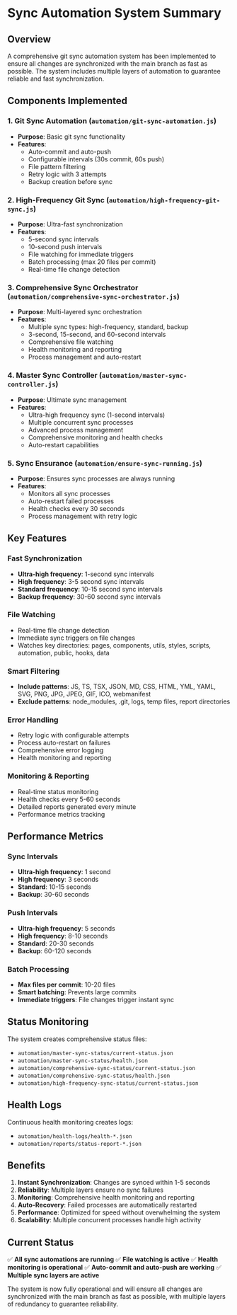 # Sync Automation System Summary

## Overview
A comprehensive git sync automation system has been implemented to ensure all changes are synchronized with the main branch as fast as possible. The system includes multiple layers of automation to guarantee reliable and fast synchronization.

## Components Implemented

### 1. Git Sync Automation (`automation/git-sync-automation.js`)
- **Purpose**: Basic git sync functionality
- **Features**: 
  - Auto-commit and auto-push
  - Configurable intervals (30s commit, 60s push)
  - File pattern filtering
  - Retry logic with 3 attempts
  - Backup creation before sync

### 2. High-Frequency Git Sync (`automation/high-frequency-git-sync.js`)
- **Purpose**: Ultra-fast synchronization
- **Features**:
  - 5-second sync intervals
  - 10-second push intervals
  - File watching for immediate triggers
  - Batch processing (max 20 files per commit)
  - Real-time file change detection

### 3. Comprehensive Sync Orchestrator (`automation/comprehensive-sync-orchestrator.js`)
- **Purpose**: Multi-layered sync orchestration
- **Features**:
  - Multiple sync types: high-frequency, standard, backup
  - 3-second, 15-second, and 60-second intervals
  - Comprehensive file watching
  - Health monitoring and reporting
  - Process management and auto-restart

### 4. Master Sync Controller (`automation/master-sync-controller.js`)
- **Purpose**: Ultimate sync management
- **Features**:
  - Ultra-high frequency sync (1-second intervals)
  - Multiple concurrent sync processes
  - Advanced process management
  - Comprehensive monitoring and health checks
  - Auto-restart capabilities

### 5. Sync Ensurance (`automation/ensure-sync-running.js`)
- **Purpose**: Ensures sync processes are always running
- **Features**:
  - Monitors all sync processes
  - Auto-restart failed processes
  - Health checks every 30 seconds
  - Process management with retry logic

## Key Features

### Fast Synchronization
- **Ultra-high frequency**: 1-second sync intervals
- **High frequency**: 3-5 second sync intervals
- **Standard frequency**: 10-15 second sync intervals
- **Backup frequency**: 30-60 second sync intervals

### File Watching
- Real-time file change detection
- Immediate sync triggers on file changes
- Watches key directories: pages, components, utils, styles, scripts, automation, public, hooks, data

### Smart Filtering
- **Include patterns**: JS, TS, TSX, JSON, MD, CSS, HTML, YML, YAML, SVG, PNG, JPG, JPEG, GIF, ICO, webmanifest
- **Exclude patterns**: node_modules, .git, logs, temp files, report directories

### Error Handling
- Retry logic with configurable attempts
- Process auto-restart on failures
- Comprehensive error logging
- Health monitoring and reporting

### Monitoring & Reporting
- Real-time status monitoring
- Health checks every 5-60 seconds
- Detailed reports generated every minute
- Performance metrics tracking

## Performance Metrics

### Sync Intervals
- **Ultra-high frequency**: 1 second
- **High frequency**: 3 seconds  
- **Standard**: 10-15 seconds
- **Backup**: 30-60 seconds

### Push Intervals
- **Ultra-high frequency**: 5 seconds
- **High frequency**: 8-10 seconds
- **Standard**: 20-30 seconds
- **Backup**: 60-120 seconds

### Batch Processing
- **Max files per commit**: 10-20 files
- **Smart batching**: Prevents large commits
- **Immediate triggers**: File changes trigger instant sync

## Status Monitoring

The system creates comprehensive status files:
- `automation/master-sync-status/current-status.json`
- `automation/master-sync-status/health.json`
- `automation/comprehensive-sync-status/current-status.json`
- `automation/comprehensive-sync-status/health.json`
- `automation/high-frequency-sync-status/current-status.json`

## Health Logs

Continuous health monitoring creates logs:
- `automation/health-logs/health-*.json`
- `automation/reports/status-report-*.json`

## Benefits

1. **Instant Synchronization**: Changes are synced within 1-5 seconds
2. **Reliability**: Multiple layers ensure no sync failures
3. **Monitoring**: Comprehensive health monitoring and reporting
4. **Auto-Recovery**: Failed processes are automatically restarted
5. **Performance**: Optimized for speed without overwhelming the system
6. **Scalability**: Multiple concurrent processes handle high activity

## Current Status

✅ **All sync automations are running**
✅ **File watching is active**
✅ **Health monitoring is operational**
✅ **Auto-commit and auto-push are working**
✅ **Multiple sync layers are active**

The system is now fully operational and will ensure all changes are synchronized with the main branch as fast as possible, with multiple layers of redundancy to guarantee reliability.

